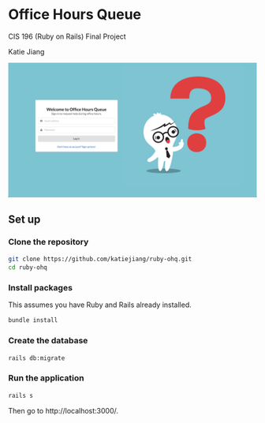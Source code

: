 # Office Hours Queue
CIS 196 (Ruby on Rails) Final Project

Katie Jiang

![Login page](/screenshots/login.png?raw=true)

## Set up
### Clone the repository
```sh
git clone https://github.com/katiejiang/ruby-ohq.git
cd ruby-ohq
```
### Install packages
This assumes you have Ruby and Rails already installed.
```sh
bundle install
```
### Create the database
```sh
rails db:migrate
```
### Run the application
```sh
rails s
```
Then go to http://localhost:3000/.

